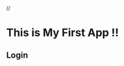 <!DOCTYPE html>
<html>
  <head>
    <meta charset="utf-8">
    //<title>Myapp</title>
  </head>
  <body>
    <h1>This is My First App !!</h1>
    <h2>Login</h2>
  </body>
</html>

